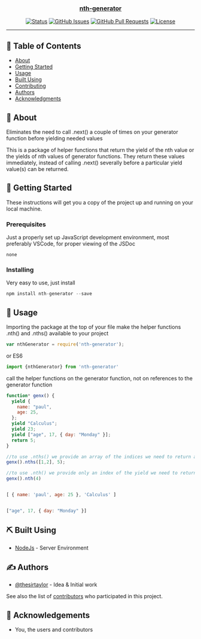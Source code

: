 <p align="center">
  <a href="" rel="noopener">
 <!-- <img width=200px height=200px src="https://i.imgur.com/6wj0hh6.jpg" alt="Project logo"></a> -->
</p>

<h3 align="center">nth-generator</h3>

<div align="center">

[![Status](https://img.shields.io/badge/status-active-success.svg)]()
[![GitHub Issues](https://img.shields.io/github/issues/thesirtaylor/nth-generator.svg)](https://github.com/thesirtaylor/nth-generator/issues)
[![GitHub Pull Requests](https://img.shields.io/github/issues-pr/thesirtaylor/nth-generator.svg)](https://github.com/thesirtaylor/nth-generator/pulls)
[![License](https://img.shields.io/badge/license-MIT-blue.svg)](/LICENSE)

</div>

---

## 📝 Table of Contents

- [About](#about)
- [Getting Started](#getting_started)
- [Usage](#usage)
- [Built Using](#built_using)
- [Contributing](../CONTRIBUTING.md)
- [Authors](#authors)
- [Acknowledgments](#acknowledgement)

## 🧐 About <a name = "about"></a>
 Eliminates the need to call .next() a couple of times on your generator function before yielding needed values

This is a package of helper functions that return the yield of the nth value or the yields of nth values of generator functions. They return these values immediately, instead of calling .next() severally before a particular yield value(s) can be returned.

## 🏁 Getting Started <a name = "getting_started"></a>

These instructions will get you a copy of the project up and running on your local machine.

### Prerequisites

Just a properly set up JavaScript development environment, most preferably VSCode, for proper viewing of the JSDoc

```
none
```

### Installing
Very easy to use, just install 

```js
npm install nth-generator --save
```

## 🎈 Usage <a name="usage"></a>

Importing the package at the top of your file make the helper functions .nth() and .nths() available to your project
```js
var nthGenerator = require('nth-generator');
```
or ES6
```js
import {nthGenerator} from 'nth-generator'
```
call the helper functions on the generator function, not on references to the generator function
```js
function* genx() {
  yield {
    name: "paul",
    age: 25,
  };
  yield "Calculus";
  yield 23;
  yield ["age", 17, { day: "Monday" }];
  return 5;
}
```
```js
//to use .nths() we provide an array of the indices we need to return and the lenght of available generator yields as arguments, starts from index 1
genx().nths([1,2], 5);
```
```js
//to use .nth() we provide only an index of the yield we need to return, starts from index 1
genx().nth(4)
```
```js

[ { name: 'paul', age: 25 }, 'Calculus' ]
```
```js

["age", 17, { day: "Monday" }]
```
## ⛏️ Built Using <a name = "built_using"></a>

- [NodeJs](https://nodejs.org/en/) - Server Environment

## ✍️ Authors <a name = "authors"></a>

- [@thesirtaylor](https://github.com/thesirtaylor) - Idea & Initial work

See also the list of [contributors](https://github.com/thesirtaylor/nth-generator/contributors) who participated in this project.

## 🎉 Acknowledgements <a name = "acknowledgement"></a>

- You, the users and contributors

